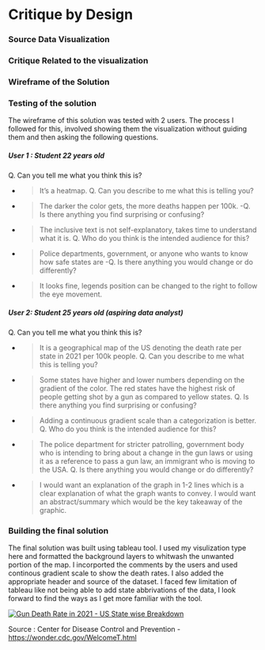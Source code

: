 

# Critique by Design

### Source Data Visualization

### Critique Related to the visualization

### Wireframe of the Solution

### Testing of the solution
The wireframe of this solution was tested with 2 users. The process I followed for this, involved showing them the visualization without guiding them and then asking the following questions.

##### User 1 : Student 22 years old
Q. Can you tell me what you think this is?
- > It’s a heatmap.
Q. Can you describe to me what this is telling you?
- > The darker the color gets, the more deaths happen per 100k.
-Q. Is there anything you find surprising or confusing?
- > The inclusive text is not self-explanatory, takes time to understand what it is.
Q. Who do you think is the intended audience for this?
- > Police departments, government, or anyone who wants to know how safe states are
-Q. Is there anything you would change or do differently?
- > It looks fine, legends position can be changed to the right to follow the eye movement.

##### User 2: Student 25 years old (aspiring data analyst) 
Q. Can you tell me what you think this is?
- > It is a geographical map of the US denoting the death rate per state in 2021 per 100k people. 
Q. Can you describe to me what this is telling you?
- > Some states have higher and lower numbers depending on the gradient of the color. The red states have the highest risk of people getting shot by a gun as compared to yellow states.
Q. Is there anything you find surprising or confusing?
- > Adding a continuous gradient scale than a categorization is better.
Q. Who do you think is the intended audience for this?
- >The police department for stricter patrolling, government body who is intending to bring about a change in the gun laws or using it as a reference to pass a gun law, an immigrant who is moving to the USA.
Q. Is there anything you would change or do differently?
- > I would want an explanation of the graph in 1-2 lines which is a clear explanation of what the graph wants to convey. I would want an abstract/summary which would be the key takeaway of the graphic.


### Building the final solution

The final solution was built using tableau tool. I used my visulization type here and formatted the background layers to whitwash the unwanted portion of the map.
I incorported the comments by the users and used continous gradient scale to show the death rates. I also added the appropriate header and source of the dataset.
I faced few limitation of tableau like not being able to add state abbrivations of the data, I look forward to find the ways as I get more familiar with the tool.

<div class='tableauPlaceholder' id='viz1663720397370' style='position: relative'><noscript><a href='#'><img alt='Gun Death Rate in 2021 - US State wise Breakdown ' src='https:&#47;&#47;public.tableau.com&#47;static&#47;images&#47;Te&#47;TellingStories_16637048979520&#47;Sheet1&#47;1_rss.png' style='border: none' /></a></noscript><object class='tableauViz'  style='display:none;'><param name='host_url' value='https%3A%2F%2Fpublic.tableau.com%2F' /> <param name='embed_code_version' value='3' /> <param name='site_root' value='' /><param name='name' value='TellingStories_16637048979520&#47;Sheet1' /><param name='tabs' value='no' /><param name='toolbar' value='yes' /><param name='static_image' value='https:&#47;&#47;public.tableau.com&#47;static&#47;images&#47;Te&#47;TellingStories_16637048979520&#47;Sheet1&#47;1.png' /> <param name='animate_transition' value='yes' /><param name='display_static_image' value='yes' /><param name='display_spinner' value='yes' /><param name='display_overlay' value='yes' /><param name='display_count' value='yes' /><param name='language' value='en-US' /><param name='filter' value='publish=yes' /></object></div>                
<script type='text/javascript'>                    
 var divElement = document.getElementById('viz1663720397370');                    
 var vizElement = divElement.getElementsByTagName('object')[0];                    
 vizElement.style.width='100%';vizElement.style.height=(divElement.offsetWidth*0.75)+'px';                    
 var scriptElement = document.createElement('script');                    
 scriptElement.src = 'https://public.tableau.com/javascripts/api/viz_v1.js';                    
 vizElement.parentNode.insertBefore(scriptElement, vizElement);                
</script>

Source : Center for Disease Control and Prevention - https://wonder.cdc.gov/WelcomeT.html


